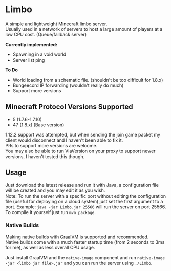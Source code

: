 # Limbo
A simple and lightweight Minecraft limbo server.  
Usually used in a network of servers to host a large amount of players at a low CPU cost. (Queue/fallback server)

**Currently implemented:**
- Spawning in a void world
- Server list ping

**To Do**
- World loading from a schematic file. (shouldn't be too difficult for 1.8.x)
- Bungeecord IP forwarding (wouldn't really do much)
- Support more versions

## Minecraft Protocol Versions Supported
- 5 (1.7.6-1.7.10)
- 47 (1.8.x) (Base version)

1.12.2 support was attempted, but when sending the join game packet my client would disconnect and I haven't been able to fix it.  
PRs to support more versions are welcome.  
You may also be able to run ViaVersion on your proxy to support newer versions, I haven't tested this though.

## Usage
Just download the latest release and run it with Java, a configuration file will be created and you may edit it as you wish.  
Note: To run the server with a specific port without editing the configuration file (useful for deploying on a cloud system) just set the first argument to a port. Example: `java -jar Limbo.jar 25566` will run the server on port 25566.  
To compile it yourself just run `mvn package`.

### Native Builds
Making native builds with [GraalVM](https://www.graalvm.org/) is supported and recommended.  
Native builds come with a much faster startup time (from 2 seconds to 3ms for me), as well as less overall CPU usage.

Just install GraalVM and the `native-image` component and run `native-image -jar <limbo jar file>.jar` and you can run the server using `./Limbo`.
